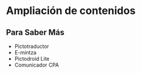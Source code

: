 
# Ampliación de contenidos

## Para Saber Más

- Pictotraductor
- E-mintza
- Pictodroid Lite
- Comunicador CPA

